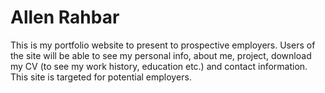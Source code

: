 <h1>Allen Rahbar</h1>
This is my portfolio website to present to prospective employers. Users of the site will be able to see my personal info, about me, project, download my CV (to see my work history, education etc.) and contact information. This site is targeted for potential employers. 

